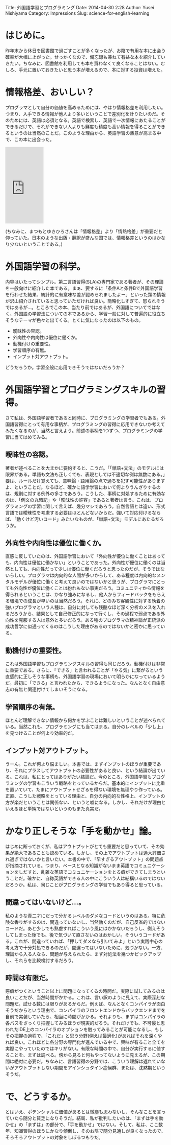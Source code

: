 Title: 外国語学習とプログラミング
Date: 2014-04-30 2:28 
Author: Yusei Nishiyama
Category: Impressions
Slug: science-for-english-learning

# はじめに。

昨年末から休日を図書館で過ごすことが多くなったが、お陰で有用な本に出会う確率が大幅に上がった。せっかくなので、備忘録も兼ねて有益な本を紹介していきたい。ちなみに、図書館を利用しても本を買わなくて良くなることはない。むしろ、手元に置いておきたいと思う本が増えるので、本に対する投資は増えた。

# 情報格差、おいしい？

プログラマとして自分の価値を高めるためには、やはり情報格差を利用したい。つまり、入手できる情報が他人より多いということで差別化を計りたいのだ。そのためには、英語は必須となる。英語で検索し、英語で一次情報にあたることができるだけで、それができない人よりも鮮度も精度も高い情報を得ることができるというのは当然のことだ。このような理由から、英語学習の熱意が高まる中で、この本に出会った。

<iframe src="http://rcm-fe.amazon-adsystem.com/e/cm?lt1=_blank&bc1=000000&IS2=1&bg1=FFFFFF&fc1=000000&lc1=0000FF&t=usay0b-22&o=9&p=8&l=as4&m=amazon&f=ifr&ref=ss_til&asins=4004311500" style="width:120px;height:240px;" scrolling="no" marginwidth="0" marginheight="0" frameborder="0"></iframe>

(ちなみに、まつもとゆきひろさんは「情報格差」より「情熱格差」が重要だと仰っていた。日本のような出版・翻訳が盛んな国では、情報格差というのはかなり少ないということである。)

# 外国語学習の科学。

内容はいたってシンプル。第二言語習得(SLA)の専門家である著者が、その理論を一般向けに紹介した本である。まぁ、要するに「条件Aと条件Bで外国語学習を行わせた結果、統計的に有意味な差が認められましたよー」といった類の情報が沢山紹介されていると思っていただければ良い。簡略化しすぎて、怒られそうではあるが...。ところでこの本、当たり前ではあるが、外国語についてではなく、外国語の学習法についての本であるから、学習一般に対して普遍的に役立ちそうなテーマが色々と出てくる。とくに気になったのは以下のもの。

* 曖昧性の容認。
* 外向性や内向性は優位に働くか。
* 動機付けの重要性。
* 学習順序の有無。
* インプット対アウトプット。

どうだろうか。学習全般に応用できそうではないだろうか？

# 外国語学習とプログラミングスキルの習得。

さて私は、外国語学習者であると同時に、プログラミングの学習者でもある。外国語習得にとって有用な事柄が、プログラミングの習得に応用できないか考えてみたくなるのが、当然と言えよう。前述の事柄を1つずつ、プログラミングの学習に当てはめてみる。

## 曖昧性の容認。

著者が述べることを大まかに要約すると、こうだ。「「単語+文法」のモデルには限界がある。単語も文法も正しくても、表現としては不適切な例は無数にある。」要は、ルールだけ覚えても、意味論・語用論の点で過ちを犯す可能性がありますよ、ということだ。なるほど、確かに語学学習において何よりうんざりするのは、規則に対する例外の多さであろう。こうした、事柄に対処するために有効なのは、「例文の丸暗記」や「曖昧性の許容」であると著者は言う。これは、プログラミングの学習に関して言えば、幾分マシであろう。自然言語とは違い、形式言語では曖昧性を考慮する必要はほとんどないからだ。強いて対応付けるならば、「動くけど汚いコード」みたいなものが、「単語+文法」モデルにあたるだろうか。

## 外向性や内向性は優位に働くか。

直感に反していたのは、外国語学習において「外向性が優位に働くことはあっても、内向性は優位に働かない」ということであった。外向性が優位に働くのは当然としても、内向性だって少しは優位に働くだろうと思ったのだが、そうではないらしい。プログラマは内向的な人間が多いからして、ある程度は内向的なメンタルモデルが優位に働くと考えて良いのではないかと思うが、プログラマにとっても外向性が優位に働くことは紛れもない事実だろう。コミュニティから情報を得られるということは、かなり強みになるし、他人からフィードバックをもらえる環境での成長が早いのは当然だろう。それに、どのみち客観性に対する執着の強いプログラマという人種は、自分に対しても残酷なほど深く分析のメスを入れるだろうから、結果として自己修正的になって行くし、その過程で弱点である外向性を克服する人は意外と多いだろう。ある種のプログラマの精神論が正統派の成功哲学に似通ってくるのはこうした理由があるのではないかと密かに思っている。

## 動機付けの重要性。

これは外国語学習もプログラミングスキルの習得も同じだろう。動機付けは非常に重要である。さらに、「できる」と言われることが「やる気」に繋がるという直感的に正しそうな事柄も、外国語学習の現場において明らかになっているようだ。最初に「できる」と言われたから、できるようになった。なんとなく自由意志の有無と関連付けてしまいそうになる。

## 学習順序の有無。

ほとんど理解できない情報から何かを学ぶことは難しいということが述べられている。当然これも、プログラミングにも当てはまる。自分のレベルの「少し上」を見つけることが何より効率的だ。

## インプット対アウトプット。

うーん。これが何より悩ましい。本書では、まずインプットのほうが重要であり、それにプラスしてアウトプットの必要性があると良い、という結論が出ている。これは、私にとってはありがたい結論だ。今のところ、外国語学習もプログラミングの学習もこういう戦略をとっているからだ。基本的にインプットに比重を置いていて、たまにアウトプットせざるを得ない環境を無理やり作っている。正直、こうした戦略をとっている理由と、自分の内向的な性格上、インプットの方が楽だということは関係ない、というと嘘になる。しかし、それだけが理由といえるほど単純ではないというのもまた真実だ。

# かなり正しそうな「手を動かせ」論。

はじめに断っておくが、私はアウトプットがとても重要だと思っていて、その効果が絶大であることも認めている。しかし、その上でアウトプットは過大評価され過ぎではないかと言いたい。本書の中で、「早すぎるアウトプット」の問題点が指摘されている。つまり、ベースとなる知識がないまま英語でコミュニケーションをしだすと、乱雑な英語でコミュニケーションをとる癖ができてしまうということだ。確かに、自称英語ができる人の中にこういう人は結構いるのではないだろうか。私は、同じことがプログラミングの学習でもあり得ると思っている。

## 間違ってはいないけど...。

私のような青二才にだって分かるレベルのダメなコードというのはある。特に危険な香りがするのは、間違っていないし、当然動くのだが、自己反省的ではないコードだ。あと少しでも熟慮すればこういう風にはかかないだろうし、例えそうしてしまった後でも、後で気づいて直さないのはおかしい。そういうコードがある。これが、間違っていれば、「押してダメなら引いてみよ」という実践中心の考え方で十分対処できるのだが、間違ってはいないために、気づかない。一方、理論から入る人なら、問題が与えられたら、まず対処法を幾つかピックアップし、それらを比較検討するだろう。

## 時間は有限だ。

悪癖がつくということ以上に問題になってくるの時間だ。実際に試してみるのは良いことだが、当然時間がかかる。これは、言い訳のように見えて、実際深刻な問題だ。試せる数には限りがあるからだ。例えば、なんとなくコンパイラが面白そうだからという理由で、コンパイラのフロントエンドからバックエンドまでを自前で実装していたら、相当に時間がかかる。それよりも、まずはコンパイラの各パスをざっくり把握してみるほうが現実的だろう。それだけでも、不可侵と思われたIDE上のコンパイラのオプションを触ってみることが可能になるし、もしその把握の過程で、「これだ」と思う分野(例えば最適化)があればそれを深くやれば良い。これほどに各分野の専門化が進んでいる中で、興味が有ること全てを実際にやっていたのではキリがない。有限な時間の中で、自分が実行するに値することを、まずは調べる。傍から見ると何もやってないように見えるが、この期間は絶対に必要だ。ちなみに、言語習得の分野では、こういう理解は遅れていないがアウトプットしない期間をアインシュタイン症候群、または、沈黙期というそうだ。

# で、どうするか。

とはいえ、ポテンシャルに価値があるとは微塵も思わないし、そんなことを言っていたら随分と貧乏になりそうだ。結局、私が批判したいのは、「まずは手を動かせ」の「まずは」の部分で、「手を動かせ」ではない。そして、私は、ここ数年、知識習得のほうにかなり傾倒し、そのお陰で随分見通しが良くなったので、そろそろアウトプットの対象をしぼるつもりだ。




